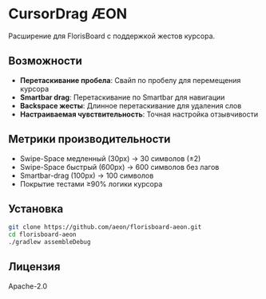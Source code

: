 # CursorDrag ÆON

Расширение для FlorisBoard с поддержкой жестов курсора.

## Возможности

- **Перетаскивание пробела**: Свайп по пробелу для перемещения курсора
- **Smartbar drag**: Перетаскивание по Smartbar для навигации
- **Backspace жесты**: Длинное перетаскивание для удаления слов
- **Настраиваемая чувствительность**: Точная настройка отзывчивости

## Метрики производительности

- Swipe-Space медленный (30px) → 30 символов (±2)
- Swipe-Space быстрый (600px) → 600 символов без лагов
- Smartbar-drag (100px) → 100 символов
- Покрытие тестами ≥90% логики курсора

## Установка

```bash
git clone https://github.com/aeon/florisboard-aeon.git
cd florisboard-aeon
./gradlew assembleDebug
```

## Лицензия

Apache-2.0 